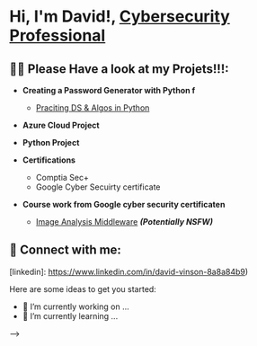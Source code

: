 <h1>Hi, I'm David!, <a href="https://www.linkedin.com/in/david-vinson-8a8a84b9">Cybersecurity Professional</a>

<h2>👨‍💻 Please Have a look at my Projets!!!:</h2>

- <b>Creating a Password Generator with Python f</b>
  - [Praciting DS & Algos in Python](https://github.com/joshmadakor1/Algorithms-Practice)

- <b>Azure Cloud Project</b>
- <b>Python Project</b>



- <b>Certifications</b>
  - Comptia Sec+
  - Google Cyber Secuirty certificate
 
- <b>Course work from Google cyber security certificaten</b>
  - [Image Analysis Middleware](https://github.com/joshmadakor1/4chan-Image-Analysis-Middleware-C964) <b><i>(Potentially NSFW)</b></i>







<h2> 🤳 Connect with me:</h2>



[youtube]: https://
[linkedin]: https://www.linkedin.com/in/david-vinson-8a8a84b9)



Here are some ideas to get you started:

- 🔭 I’m currently working on ...
- 🌱 I’m currently learning ...

-->
